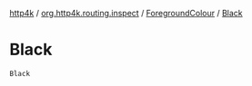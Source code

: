 [http4k](../../index.md) / [org.http4k.routing.inspect](../index.md) / [ForegroundColour](index.md) / [Black](./-black.md)

# Black

`Black`